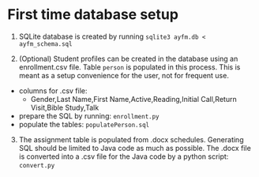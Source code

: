 # First time database setup

1. SQLite database is created by running ```sqlite3 ayfm.db < ayfm_schema.sql```

2. (Optional) Student profiles can be created in the database using an enrollment.csv file.
Table `person` is populated in this process. This is meant as a setup convenience for the user, not for frequent use.
  - columns for .csv file:
    - Gender,Last Name,First Name,Active,Reading,Initial Call,Return Visit,Bible Study,Talk
  - prepare the SQL by running: ```enrollment.py```
  - populate the tables: ```populatePerson.sql```

3. The assignment table is populated from .docx schedules.
Generating SQL should be limited to Java code as much as possible.
The .docx file is converted into a .csv file for the Java code by a python script:
```convert.py```
